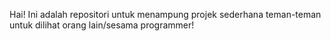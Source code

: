 Hai! Ini adalah repositori untuk menampung projek sederhana teman-teman untuk dilihat orang lain/sesama programmer!
